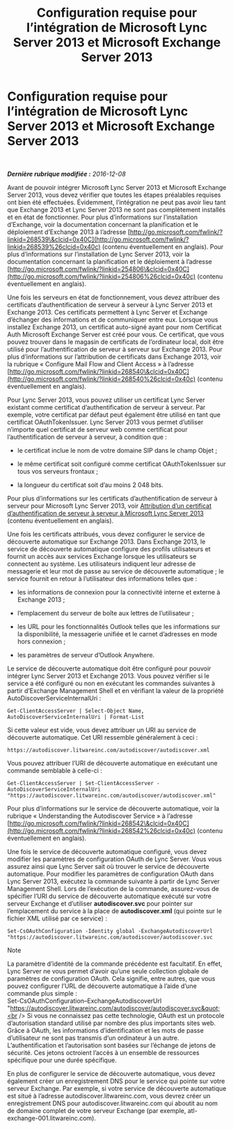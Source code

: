 ﻿---
title: Configuration requise pour l’intégration de Microsoft Lync Server 2013 et Microsoft Exchange Server 2013
TOCTitle: Configuration requise pour l’intégration de Microsoft Lync Server 2013 et Microsoft Exchange Server 2013
ms:assetid: ea22beb9-c02e-47cb-836d-97a556969052
ms:mtpsurl: https://technet.microsoft.com/fr-fr/library/JJ721919(v=OCS.15)
ms:contentKeyID: 49891590
ms.date: 12/10/2016
mtps_version: v=OCS.15
ms.translationtype: HT
---

# Configuration requise pour l’intégration de Microsoft Lync Server 2013 et Microsoft Exchange Server 2013

 

_**Dernière rubrique modifiée :** 2016-12-08_

Avant de pouvoir intégrer Microsoft Lync Server 2013 et Microsoft Exchange Server 2013, vous devez vérifier que toutes les étapes préalables requises ont bien été effectuées. Évidemment, l’intégration ne peut pas avoir lieu tant que Exchange 2013 et Lync Server 2013 ne sont pas complètement installés et en état de fonctionner. Pour plus d’informations sur l’installation d’Exchange, voir la documentation concernant la planification et le déploiement d’Exchange 2013 à l’adresse [http://go.microsoft.com/fwlink/?linkid=268539\&clcid=0x40C](http://go.microsoft.com/fwlink/?linkid=268539%26clcid=0x40c) (contenu éventuellement en anglais). Pour plus d’informations sur l’installation de Lync Server 2013, voir la documentation concernant la planification et le déploiement à l’adresse [http://go.microsoft.com/fwlink/?linkid=254806\&clcid=0x40C](http://go.microsoft.com/fwlink/?linkid=254806%26clcid=0x40c) (contenu éventuellement en anglais).

Une fois les serveurs en état de fonctionnement, vous devez attribuer des certificats d’authentification de serveur à serveur à Lync Server 2013 et Exchange 2013. Ces certificats permettent à Lync Server et Exchange d’échanger des informations et de communiquer entre eux. Lorsque vous installez Exchange 2013, un certificat auto-signé ayant pour nom Certificat Auth Microsoft Exchange Server est créé pour vous. Ce certificat, que vous pouvez trouver dans le magasin de certificats de l’ordinateur local, doit être utilisé pour l’authentification de serveur à serveur sur Exchange 2013. Pour plus d’informations sur l’attribution de certificats dans Exchange 2013, voir la rubrique « Configure Mail Flow and Client Access » à l’adresse [http://go.microsoft.com/fwlink/?linkid=268540\&clcid=0x40C](http://go.microsoft.com/fwlink/?linkid=268540%26clcid=0x40c) (contenu éventuellement en anglais).

Pour Lync Server 2013, vous pouvez utiliser un certificat Lync Server existant comme certificat d’authentification de serveur à serveur. Par exemple, votre certificat par défaut peut également être utilisé en tant que certificat OAuthTokenIssuer. Lync Server 2013 vous permet d’utiliser n’importe quel certificat de serveur web comme certificat pour l’authentification de serveur à serveur, à condition que :

  - le certificat inclue le nom de votre domaine SIP dans le champ Objet ;

  - le même certificat soit configuré comme certificat OAuthTokenIssuer sur tous vos serveurs frontaux ;

  - la longueur du certificat soit d’au moins 2 048 bits.

Pour plus d’informations sur les certificats d’authentification de serveur à serveur pour Microsoft Lync Server 2013, voir [Attribution d’un certificat d’authentification de serveur à serveur à Microsoft Lync Server 2013](lync-server-2013-assigning-a-server-to-server-authentication-certificate-to-lync-server-2013.md) (contenu éventuellement en anglais).

Une fois les certificats attribués, vous devez configurer le service de découverte automatique sur Exchange 2013. Dans Exchange 2013, le service de découverte automatique configure des profils utilisateurs et fournit un accès aux services Exchange lorsque les utilisateurs se connectent au système. Les utilisateurs indiquent leur adresse de messagerie et leur mot de passe au service de découverte automatique ; le service fournit en retour à l’utilisateur des informations telles que :

  - les informations de connexion pour la connectivité interne et externe à Exchange 2013 ;

  - l’emplacement du serveur de boîte aux lettres de l’utilisateur ;

  - les URL pour les fonctionnalités Outlook telles que les informations sur la disponibilité, la messagerie unifiée et le carnet d’adresses en mode hors connexion ;

  - les paramètres de serveur d’Outlook Anywhere.

Le service de découverte automatique doit être configuré pour pouvoir intégrer Lync Server 2013 et Exchange 2013. Vous pouvez vérifier si le service a été configuré ou non en exécutant les commandes suivantes à partir d’Exchange Management Shell et en vérifiant la valeur de la propriété AutoDiscoverServiceInternalUri :

    Get-ClientAccessServer | Select-Object Name, AutoDiscoverServiceInternalUri | Format-List

Si cette valeur est vide, vous devez attribuer un URI au service de découverte automatique. Cet URI ressemble généralement à ceci :

    https://autodiscover.litwareinc.com/autodiscover/autodiscover.xml

Vous pouvez attribuer l’URI de découverte automatique en exécutant une commande semblable à celle-ci :

    Get-ClientAccessServer | Set-ClientAccessServer -AutoDiscoverServiceInternalUri "https://autodiscover.litwareinc.com/autodiscover/autodiscover.xml"

Pour plus d’informations sur le service de découverte automatique, voir la rubrique « Understanding the Autodiscover Service » à l’adresse [http://go.microsoft.com/fwlink/?linkid=268542\&clcid=0x40C](http://go.microsoft.com/fwlink/?linkid=268542%26clcid=0x40c) (contenu éventuellement en anglais).

Une fois le service de découverte automatique configuré, vous devez modifier les paramètres de configuration OAuth de Lync Server. Vous vous assurez ainsi que Lync Server sait où trouver le service de découverte automatique. Pour modifier les paramètres de configuration OAuth dans Lync Server 2013, exécutez la commande suivante à partir de Lync Server Management Shell. Lors de l’exécution de la commande, assurez-vous de spécifier l’URI du service de découverte automatique exécuté sur votre serveur Exchange et d’utiliser **autodiscover.svc** pour pointer sur l’emplacement du service à la place de **autodiscover.xml** (qui pointe sur le fichier XML utilisé par ce service) :

    Set-CsOAuthConfiguration -Identity global -ExchangeAutodiscoverUrl "https://autodiscover.litwareinc.com/autodiscover/autodiscover.svc

> [!NOTE]  
> La paramètre d’identité de la commande précédente est facultatif. En effet, Lync Server ne vous permet d’avoir qu’une seule collection globale de paramètres de configuration OAuth. Cela signifie, entre autres, que vous pouvez configurer l’URL de découverte automatique à l’aide d’une commande plus simple :<br />
Set-CsOAuthConfiguration–ExchangeAutodiscoverUrl &quot;https://autodiscover.litwareinc.com/autodiscover/autodiscover.svc&quot;<br />
Si vous ne connaissez pas cette technologie, OAuth est un protocole d’autorisation standard utilisé par nombre des plus importants sites web. Grâce à OAuth, les informations d’identification et les mots de passe d’utilisateur ne sont pas transmis d’un ordinateur à un autre. L’authentification et l’autorisation sont basées sur l’échange de jetons de sécurité. Ces jetons octroient l’accès à un ensemble de ressources spécifique pour une durée spécifique.

En plus de configurer le service de découverte automatique, vous devez également créer un enregistrement DNS pour le service qui pointe sur votre serveur Exchange. Par exemple, si votre service de découverte automatique est situé à l’adresse autodiscover.litwareinc.com, vous devrez créer un enregistrement DNS pour autodiscover.litwareinc.com qui aboutit au nom de domaine complet de votre serveur Exchange (par exemple, atl-exchange-001.litwareinc.com).

